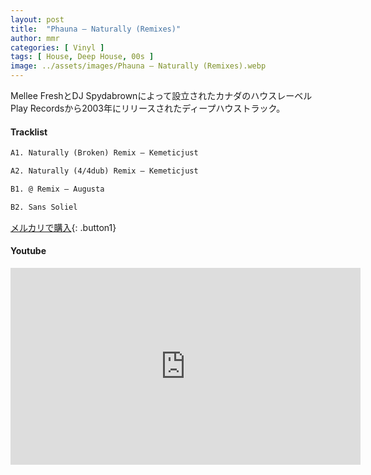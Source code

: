 ```yaml
---
layout: post
title:  "Phauna – Naturally (Remixes)"
author: mmr
categories: [ Vinyl ]
tags: [ House, Deep House, 00s ]
image: ../assets/images/Phauna – Naturally (Remixes).webp
---
```


Mellee FreshとDJ Spydabrownによって設立されたカナダのハウスレーベルPlay Recordsから2003年にリリースされたディープハウストラック。

#### Tracklist
```md
A1. Naturally (Broken) Remix – Kemeticjust

A2. Naturally (4/4dub) Remix – Kemeticjust

B1. @ Remix – Augusta

B2. Sans Soliel
```

[メルカリで購入](https://jp.mercari.com/item/m89659371816?afid=6142608987){: .button1}

#### Youtube
<iframe width="560" height="315" src="https://www.youtube.com/embed/Yr49C4T-jak?si=0P8qj6qrU3CWu_RP" title="YouTube video player" frameborder="0" allow="accelerometer; autoplay; clipboard-write; encrypted-media; gyroscope; picture-in-picture; web-share" referrerpolicy="strict-origin-when-cross-origin" allowfullscreen></iframe>